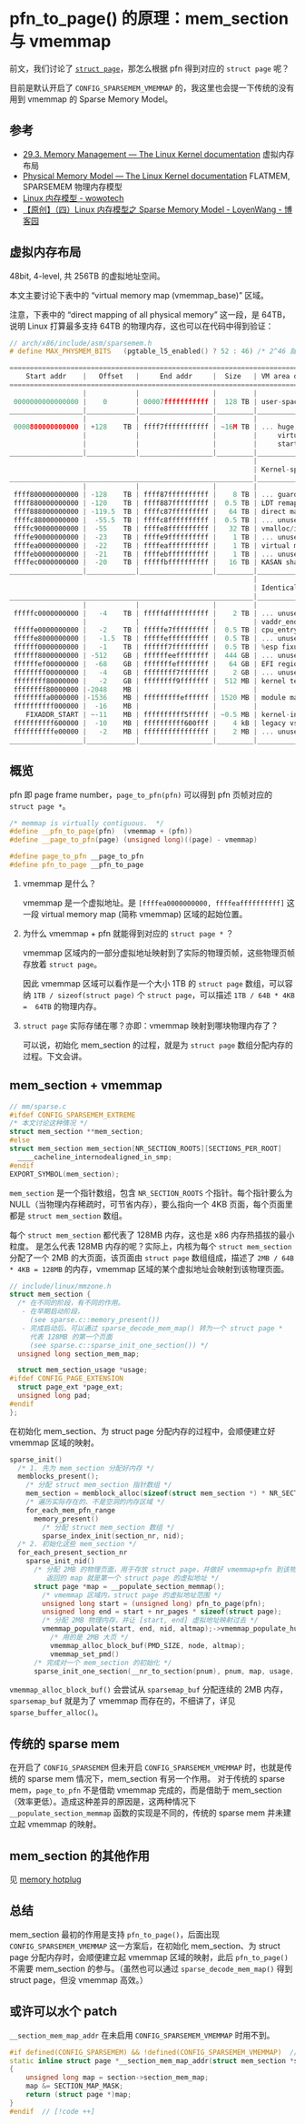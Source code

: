 # pfn_to_page() 的原理：mem_section 与 vmemmap

前文，我们讨论了 [`struct page`](./page.md)，那怎么根据 pfn 得到对应的 `struct page` 呢？

目前是默认开启了 `CONFIG_SPARSEMEM_VMEMMAP` 的，我这里也会提一下传统的没有用到 vmemmap 的 Sparse Memory Model。

## 参考

- [29.3. Memory Management — The Linux Kernel documentation](https://docs.kernel.org/arch/x86/x86_64/mm.html)
  虚拟内存布局
- [Physical Memory Model — The Linux Kernel documentation](https://docs.kernel.org/mm/memory-model.html)
  FLATMEM, SPARSEMEM 物理内存模型
- [Linux 内存模型 - wowotech](http://www.wowotech.net/memory_management/memory_model.html)
- [【原创】（四）Linux 内存模型之 Sparse Memory Model - LoyenWang - 博客园](https://www.cnblogs.com/LoyenWang/p/11523678.html)

## 虚拟内存布局

48bit, 4-level, 共 256TB 的虚拟地址空间。

本文主要讨论下表中的 “virtual memory map (vmemmap_base)” 区域。

注意，下表中的 “direct mapping of all physical memory” 这一段，是 64TB，说明 Linux 打算最多支持 64TB 的物理内存，这也可以在代码中得到验证：

```cpp
// arch/x86/include/asm/sparsemem.h
# define MAX_PHYSMEM_BITS	(pgtable_l5_enabled() ? 52 : 46) /* 2^46 就是 64TB */
```

```c
========================================================================================================================
    Start addr    |   Offset   |     End addr     |  Size   | VM area description
========================================================================================================================
                  |            |                  |         |
 0000000000000000 |    0       | 00007fffffffffff |  128 TB | user-space virtual memory, different per mm
__________________|____________|__________________|_________|___________________________________________________________
                  |            |                  |         |
 0000800000000000 | +128    TB | ffff7fffffffffff | ~16M TB | ... huge, almost 64 bits wide hole of non-canonical
                  |            |                  |         |     virtual memory addresses up to the -128 TB
                  |            |                  |         |     starting offset of kernel mappings.
__________________|____________|__________________|_________|___________________________________________________________
                                                            |
                                                            | Kernel-space virtual memory, shared between all processes:
____________________________________________________________|___________________________________________________________
                  |            |                  |         |
 ffff800000000000 | -128    TB | ffff87ffffffffff |    8 TB | ... guard hole, also reserved for hypervisor
 ffff880000000000 | -120    TB | ffff887fffffffff |  0.5 TB | LDT remap for PTI
 ffff888000000000 | -119.5  TB | ffffc87fffffffff |   64 TB | direct mapping of all physical memory (page_offset_base)
 ffffc88000000000 |  -55.5  TB | ffffc8ffffffffff |  0.5 TB | ... unused hole
 ffffc90000000000 |  -55    TB | ffffe8ffffffffff |   32 TB | vmalloc/ioremap space (vmalloc_base)
 ffffe90000000000 |  -23    TB | ffffe9ffffffffff |    1 TB | ... unused hole
 ffffea0000000000 |  -22    TB | ffffeaffffffffff |    1 TB | virtual memory map (vmemmap_base)
 ffffeb0000000000 |  -21    TB | ffffebffffffffff |    1 TB | ... unused hole
 ffffec0000000000 |  -20    TB | fffffbffffffffff |   16 TB | KASAN shadow memory
__________________|____________|__________________|_________|____________________________________________________________
                                                            |
                                                            | Identical layout to the 56-bit one from here on:
____________________________________________________________|____________________________________________________________
                  |            |                  |         |
 fffffc0000000000 |   -4    TB | fffffdffffffffff |    2 TB | ... unused hole
                  |            |                  |         | vaddr_end for KASLR
 fffffe0000000000 |   -2    TB | fffffe7fffffffff |  0.5 TB | cpu_entry_area mapping
 fffffe8000000000 |   -1.5  TB | fffffeffffffffff |  0.5 TB | ... unused hole
 ffffff0000000000 |   -1    TB | ffffff7fffffffff |  0.5 TB | %esp fixup stacks
 ffffff8000000000 | -512    GB | ffffffeeffffffff |  444 GB | ... unused hole
 ffffffef00000000 |  -68    GB | fffffffeffffffff |   64 GB | EFI region mapping space
 ffffffff00000000 |   -4    GB | ffffffff7fffffff |    2 GB | ... unused hole
 ffffffff80000000 |   -2    GB | ffffffff9fffffff |  512 MB | kernel text mapping, mapped to physical address 0
 ffffffff80000000 |-2048    MB |                  |         |
 ffffffffa0000000 |-1536    MB | fffffffffeffffff | 1520 MB | module mapping space
 ffffffffff000000 |  -16    MB |                  |         |
    FIXADDR_START | ~-11    MB | ffffffffff5fffff | ~0.5 MB | kernel-internal fixmap range, variable size and offset
 ffffffffff600000 |  -10    MB | ffffffffff600fff |    4 kB | legacy vsyscall ABI
 ffffffffffe00000 |   -2    MB | ffffffffffffffff |    2 MB | ... unused hole
__________________|____________|__________________|_________|___________________________________________________________
```

## 概览

pfn 即 page frame number，`page_to_pfn(pfn)` 可以得到 pfn 页帧对应的 `struct page *`。

```cpp
/* memmap is virtually contiguous.  */
#define __pfn_to_page(pfn)	(vmemmap + (pfn))
#define __page_to_pfn(page)	(unsigned long)((page) - vmemmap)

#define page_to_pfn __page_to_pfn
#define pfn_to_page __pfn_to_page
```

1. vmemmap 是什么？

   vmemmap 是一个虚拟地址。是 `[ffffea0000000000, ffffeaffffffffff]` 这一段 virtual memory map (简称 vmemmap) 区域的起始位置。

2. 为什么 vmemmap + pfn 就能得到对应的 `struct page *` ？

   vmemmap 区域内的一部分虚拟地址映射到了实际的物理页帧，这些物理页帧存放着 `struct page`。

   因此 vmemmap 区域可以看作是一个大小 1TB 的 `struct page` 数组，可以容纳 `1TB / sizeof(struct page)` 个 `struct page`，可以描述 `1TB / 64B * 4KB =  64TB` 的物理内存。

3. `struct page` 实际存储在哪？亦即：vmemmap 映射到哪块物理内存了？

   可以说，初始化 mem_section 的过程，就是为 `struct page` 数组分配内存的过程。下文会讲。

## mem_section + vmemmap

```cpp
// mm/sparse.c
#ifdef CONFIG_SPARSEMEM_EXTREME
/* 本文讨论这种情况 */
struct mem_section **mem_section;
#else
struct mem_section mem_section[NR_SECTION_ROOTS][SECTIONS_PER_ROOT]
  ____cacheline_internodealigned_in_smp;
#endif
EXPORT_SYMBOL(mem_section);
```

`mem_section` 是一个指针数组，包含 `NR_SECTION_ROOTS` 个指针。每个指针要么为 NULL（当物理内存稀疏时，可节省内存），要么指向一个 4KB 页面，每个页面里都是 `struct mem_section` 数组。

每个 `struct mem_section` 都代表了 128MB 内存，这也是 x86 内存热插拔的最小粒度。
是怎么代表 128MB 内存的呢？实际上，内核为每个 `struct mem_section` 分配了一个 2MB 的大页面，该页面由 `struct page` 数组组成，描述了 `2MB / 64B * 4KB = 128MB` 的内存，vmemmap 区域的某个虚拟地址会映射到该物理页面。

```cpp
// include/linux/mmzone.h
struct mem_section {
  /* 在不同的阶段，有不同的作用。
   - 在早期启动阶段，
     (see sparse.c::memory_present())
   - 完成启动后。可以通过 sparse_decode_mem_map() 转为一个 struct page *
     代表 128MB 的第一个页面
     (see sparse.c::sparse_init_one_section()) */
  unsigned long section_mem_map;

  struct mem_section_usage *usage;
#ifdef CONFIG_PAGE_EXTENSION
  struct page_ext *page_ext;
  unsigned long pad;
#endif
};
```

在初始化 mem_section、为 struct page 分配内存的过程中，会顺便建立好 vmemmap 区域的映射。

```cpp
sparse_init()
  /* 1. 先为 mem_section 分配好内存 */
  memblocks_present();
    /* 分配 struct mem_section 指针数组 */
    mem_section = memblock_alloc(sizeof(struct mem_section *) * NR_SECTION_ROOTS, align);
    /* 遍历实际存在的、不是空洞的内存区域 */
    for_each_mem_pfn_range
      memory_present()
        /* 分配 struct mem_section 数组 */
        sparse_index_init(section_nr, nid);
  /* 2. 初始化这些 mem_section */
  for_each_present_section_nr
    sparse_init_nid()
      /* 分配 2MB 的物理页面，用于存放 struct page，并做好 vmemmap+pfn 到该物理内存的映射
         返回的 map 就是第一个 struct page 的虚拟地址 */
      struct page *map = __populate_section_memmap();
        /* vmemmap 区域内，struct page 的虚拟地址范围 */
        unsigned long start = (unsigned long) pfn_to_page(pfn);
        unsigned long end = start + nr_pages * sizeof(struct page);
        /* 分配 2MB 物理内存，并让 [start, end] 虚拟地址映射过去 */
        vmemmap_populate(start, end, nid, altmap);->vmemmap_populate_hugepages()
          /* 用的是 2MB 大页 */
          vmemmap_alloc_block_buf(PMD_SIZE, node, altmap);
          vmemmap_set_pmd()
      /* 完成对一个 mem_section 的初始化 */
      sparse_init_one_section(__nr_to_section(pnum), pnum, map, usage, SECTION_IS_EARLY);
```

`vmemmap_alloc_block_buf()` 会尝试从 `sparsemap_buf` 分配连续的 2MB 内存，`sparsemap_buf` 就是为了 vmemmap 而存在的，不细讲了，详见 `sparse_buffer_alloc()`。

## 传统的 sparse mem

在开启了 `CONFIG_SPARSEMEM` 但未开启 `CONFIG_SPARSEMEM_VMEMMAP` 时，也就是传统的 sparse mem 情况下，mem_section 有另一个作用。
对于传统的 sparse mem，`page_to_pfn` 不是借助 vmemmap 完成的，而是借助于 mem_section（效率更低）。造成这种差异的原因是，这两种情况下 `__populate_section_memmap` 函数的实现是不同的，传统的 sparse mem 并未建立起 vmemmap 的映射。

## mem_section 的其他作用

见 [memory hotplug](./hotplug.md)

## 总结

mem_section 最初的作用是支持 `pfn_to_page()`，后面出现 `CONFIG_SPARSEMEM_VMEMMAP` 这一方案后，在初始化 mem_section、为 struct page 分配内存时，会顺便建立起 vmemmap 区域的映射，此后 `pfn_to_page()` 不需要 mem_section 的参与。（虽然也可以通过 `sparse_decode_mem_map()` 得到 struct page，但没 vmemmap 高效。）

## 或许可以水个 patch

`__section_mem_map_addr` 在未启用 `CONFIG_SPARSEMEM_VMEMMAP` 时用不到。

```cpp
#if defined(CONFIG_SPARSEMEM) && !defined(CONFIG_SPARSEMEM_VMEMMAP)  // [!code ++]
static inline struct page *__section_mem_map_addr(struct mem_section *section)
{
	unsigned long map = section->section_mem_map;
	map &= SECTION_MAP_MASK;
	return (struct page *)map;
}
#endif  // [!code ++]
```
